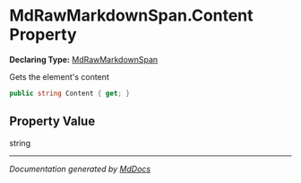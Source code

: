 # MdRawMarkdownSpan.Content Property

**Declaring Type:** [MdRawMarkdownSpan](../index.md)

Gets the element's content

```csharp
public string Content { get; }
```

## Property Value

string

___

*Documentation generated by [MdDocs](https://github.com/ap0llo/mddocs)*
